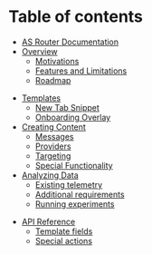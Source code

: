 # Table of contents

* [AS Router Documentation](README.md)
* [Overview](introduction/introduction.md)
  * [Motivations](introduction/motivations.md)
  * [Features and Limitations](introduction/features-limitations.md)
  * [Roadmap](introduction/roadmap.md)
<!-- * [Guides](guides/guides.md) -->
  <!-- * [Adding a new message to Firefox](guides/content-creators.md) -->
  <!-- * [Running an experiment](guides/experiments.md) -->
  <!-- * [Requesting changes to templates](guides/request-changes.md) -->
  <!-- * [Requesting new targeting](guides/request-targeting.md) -->
  <!-- * [Building an integration](guides/integrations.md) -->
* [Templates](templates/templates.md)
  * [New Tab Snippet](templates/snippets.md)
  * [Onboarding Overlay](templates/onboarding.md)
  <!-- * [Doorhanger](templates/doorhanger.md) -->
* [Creating Content](basics/basics.md)
  * [Messages](basics/messages.md)
  * [Providers](basics/providers.md)
  * [Targeting](basics/targeting.md)
  * [Special Functionality](basics/user-actions.md)
* [Analyzing Data](data/data.md)
  * [Existing telemetry](data/telemetry.md)
  * [Additional requirements](data/additional-requirements.md)
  * [Running experiments](data/experiments.md)
<!-- * [Requesting Features](requests/requests.md) -->
  <!-- * [New Providers](basics/creating-a-provider.md) -->
  <!-- * [Targeting](requests/targeting.md) -->
  <!-- * [Special behaviours](requests/special-behaviours.md) -->
  <!-- * [Telemetry](requests/telemetry.md) -->
  <!-- * [Templates](requests/templates.md) -->
* [API Reference](api/api.md)
  * [Template fields](api/template-fields.md)
  * [Special actions](api/special-actions.md)
